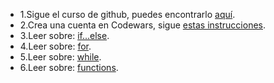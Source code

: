 - 1.Sigue el curso de github, puedes encontrarlo [aquí](https://www.udacity.com/course/version-control-with-git--ud123).
-  2.Crea una cuenta en Codewars, sigue [estas instrucciones](https://github.com/corecodeio/devguide-fundamentals-2022-03/tree/main/src/technologies/2022/week02/_create_account_codewars).
-  3.Leer sobre: [if...else](https://developer.mozilla.org/en-US/docs/Web/JavaScript/Reference/Statements/if...else). 
-  4.Leer sobre: [for](https://developer.mozilla.org/en-US/docs/Web/JavaScript/Reference/Statements/for).
-  5.Leer sobre: [while](https://developer.mozilla.org/en-US/docs/Web/JavaScript/Reference/Statements/while).
-  6.Leer sobre: [functions](https://developer.mozilla.org/en-US/docs/Web/JavaScript/Reference/Statements/function).
